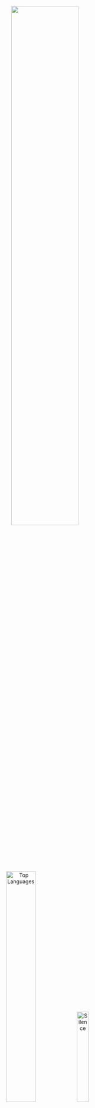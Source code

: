 <div align="center">
  <img style="width: 60%;" src="https://github.com/user-attachments/assets/e25377c0-2732-4165-8d8e-8defa4952d8b"/>
  <br/>
  <div>
    <img style="width: 40%;" src="https://github-readme-stats.vercel.app/api/top-langs/?username=sharlibeicon&layout=compact&hide=php,javascript&theme=codeSTACKr" alt="Top Languages">
    <img style="width: 25%;" src="https://github.com/user-attachments/assets/e2af3093-93e8-47f8-ad0b-c7cf62e08d80" alt="Silence">
  </div>
</div>
